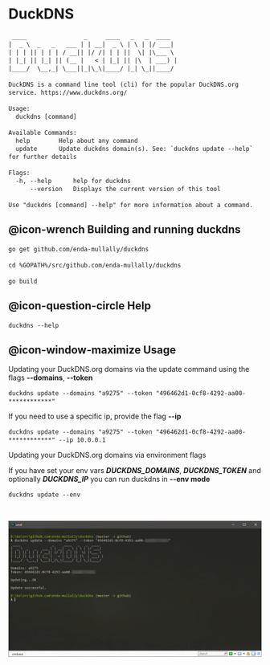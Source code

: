 # DuckDNS #

```shell
 ____                _     ____   _   _  ____
|  _ \  _   _   ___ | | __|  _ \ | \ | |/ ___|
| | | || | | | / __|| |/ /| | | ||  \| |\___ \
| |_| || |_| || (__ |   < | |_| || |\  | ___) |
|____/  \__,_| \___||_|\_\|____/ |_| \_||____/

DuckDNS is a command line tool (cli) for the popular DuckDNS.org service. https://www.duckdns.org/

Usage:
  duckdns [command]

Available Commands:
  help        Help about any command
  update      Update duckdns domain(s). See: `duckdns update --help` for further details

Flags:
  -h, --help      help for duckdns
      --version   Displays the current version of this tool

Use "duckdns [command] --help" for more information about a command.

```

## @icon-wrench Building and running duckdns ##

```shell
go get github.com/enda-mullally/duckdns
        
cd %GOPATH%/src/github.com/enda-mullally/duckdns
    
go build
```

## @icon-question-circle Help

```shell
duckdns --help
```

## @icon-window-maximize Usage

Updating your DuckDNS.org domains via the update command using the flags **--domains**, **--token**

```shell
duckdns update --domains "a9275" --token "496462d1-0cf8-4292-aa00-************"
```

If you need to use a specific ip, provide the flag **--ip**
<br />

```shell
duckdns update --domains "a9275" --token "496462d1-0cf8-4292-aa00-************" --ip 10.0.0.1
```
Updating your DuckDNS.org domains via environment flags

If you have set your env vars ***DUCKDNS_DOMAINS***, ***DUCKDNS_TOKEN*** and optionally ***DUCKDNS_IP*** you can run duckdns in **--env mode**
<br />

```shell
duckdns update --env
```
<br />

![Screenshot](/screenshots/Scr01.png)